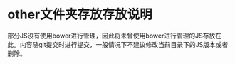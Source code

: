 other文件夹存放存放说明
===============
部分JS没有使用bower进行管理，因此将未曾使用bower进行管理的JS存放在此。内容随git提交时进行提交，一般情况下不建议修改当前目录下的JS版本或者删除。